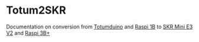 # Totum2SKR
 Documentation on conversion from [Totumduino](https://github.com/Opentotum/Opentotum/wiki/totumduino) and [Raspi 1B](https://www.sparkfun.com/products/retired/11546) to [SKR Mini E3 V2](https://amzn.to/3B76DWT) and [Raspi 3B+](https://www.raspberrypi.com/products/raspberry-pi-3-model-b-plus/)